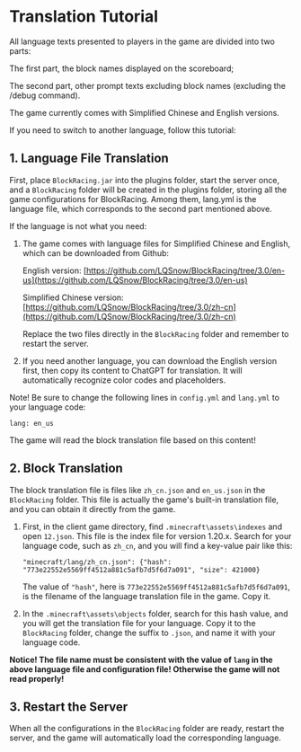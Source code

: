 # Translation Tutorial

All language texts presented to players in the game are divided into two parts:

The first part, the block names displayed on the scoreboard;

The second part, other prompt texts excluding block names (excluding the /debug command).

The game currently comes with Simplified Chinese and English versions.

If you need to switch to another language, follow this tutorial:

## 1. Language File Translation

First, place `BlockRacing.jar` into the plugins folder, start the server once, and a `BlockRacing` folder will be created in the plugins folder, storing all the game configurations for BlockRacing. Among them, lang.yml is the language file, which corresponds to the second part mentioned above.

If the language is not what you need:

1. The game comes with language files for Simplified Chinese and English, which can be downloaded from Github:

   English version: [https://github.com/LQSnow/BlockRacing/tree/3.0/en-us](https://github.com/LQSnow/BlockRacing/tree/3.0/en-us)

   Simplified Chinese version: [https://github.com/LQSnow/BlockRacing/tree/3.0/zh-cn](https://github.com/LQSnow/BlockRacing/tree/3.0/zh-cn)

   Replace the two files directly in the `BlockRacing` folder and remember to restart the server.

2. If you need another language, you can download the English version first, then copy its content to ChatGPT for translation. It will automatically recognize color codes and placeholders.

Note! Be sure to change the following lines in `config.yml` and `lang.yml` to your language code:

```
lang: en_us
```


The game will read the block translation file based on this content!

## 2. Block Translation

The block translation file is files like `zh_cn.json` and `en_us.json` in the `BlockRacing` folder. This file is actually the game's built-in translation file, and you can obtain it directly from the game.

1. First, in the client game directory, find `.minecraft\assets\indexes` and open `12.json`. This file is the index file for version 1.20.x. Search for your language code, such as `zh_cn`, and you will find a key-value pair like this:

    ```
    "minecraft/lang/zh_cn.json": {"hash": "773e22552e5569ff4512a881c5afb7d5f6d7a091", "size": 421000}
    ```

    The value of `"hash"`, here is `773e22552e5569ff4512a881c5afb7d5f6d7a091`, is the filename of the language translation file in the game. Copy it.

2. In the `.minecraft\assets\objects` folder, search for this hash value, and you will get the translation file for your language. Copy it to the `BlockRacing` folder, change the suffix to `.json`, and name it with your language code.

**Notice! The file name must be consistent with the value of `lang` in the above language file and configuration file! Otherwise the game will not read properly!**

## 3. Restart the Server

When all the configurations in the `BlockRacing` folder are ready, restart the server, and the game will automatically load the corresponding language.

